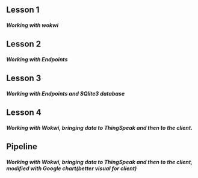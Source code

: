 ## Lesson 1
##### Working with wokwi

## Lesson 2
##### Working with Endpoints

## Lesson 3
##### Working with Endpoints and SQlite3 database

## Lesson 4
##### Working with Wokwi, bringing data to ThingSpeak and then to the client.

## Pipeline
##### Working with Wokwi, bringing data to ThingSpeak and then to the client, modified with Google chart(better visual for client) 
